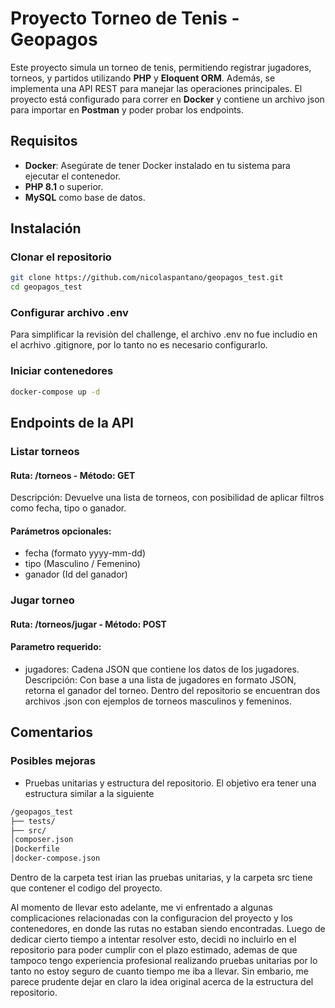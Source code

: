 # Proyecto Torneo de Tenis - Geopagos

Este proyecto simula un torneo de tenis, permitiendo registrar jugadores, torneos, y partidos utilizando **PHP** y **Eloquent ORM**. Además, se implementa una API REST para manejar las operaciones principales. El proyecto está configurado para correr en **Docker** y contiene un archivo json para importar en **Postman** y poder probar los endpoints.

## Requisitos

- **Docker**: Asegúrate de tener Docker instalado en tu sistema para ejecutar el contenedor.
- **PHP 8.1** o superior.
- **MySQL**  como base de datos.

## Instalación

### Clonar el repositorio

```bash
git clone https://github.com/nicolaspantano/geopagos_test.git
cd geopagos_test
```

### Configurar archivo .env
Para simplificar la revisiòn del challenge, el archivo .env no fue includio en el acrhivo .gitignore, por lo tanto no es necesario configurarlo.

### Iniciar contenedores
```bash
docker-compose up -d
```
## Endpoints de la API
    
### Listar torneos
#### Ruta: /torneos -  Método: GET

Descripción: Devuelve una lista de torneos, con posibilidad de aplicar filtros como fecha, tipo o ganador.

#### Parámetros opcionales:

+ fecha (formato yyyy-mm-dd)
+ tipo (Masculino / Femenino)
+ ganador (Id del ganador)

### Jugar torneo
#### Ruta: /torneos/jugar -  Método: POST

#### Parametro requerido:
+ jugadores: Cadena JSON que contiene los datos de los jugadores.
Descripción: Con base a una lista de jugadores en formato JSON, retorna el ganador del torneo. Dentro del repositorio se encuentran dos archivos .json con ejemplos de torneos masculinos y femeninos.

## Comentarios

### Posibles mejoras
+ Pruebas unitarias y estructura del repositorio. El objetivo era tener una estructura similar a la siguiente
```bash
/geopagos_test
├── tests/
├── src/
│composer.json
│Dockerfile
│docker-compose.json
```

Dentro de la carpeta test irian las pruebas unitarias, y la carpeta src tiene que contener el codigo del proyecto.

Al momento de llevar esto adelante, me vi enfrentado a algunas complicaciones relacionadas con la configuracion del proyecto y los contenedores, en donde las rutas no estaban siendo encontradas. Luego de dedicar cierto tiempo a intentar resolver esto, decidi no incluirlo en el repositorio para poder cumplir con el plazo estimado, ademas de que tampoco tengo experiencia profesional realizando pruebas unitarias por lo tanto no estoy seguro de cuanto tiempo me iba a llevar. Sin embario, me parece prudente dejar en claro la idea original acerca de la estructura del repositorio.